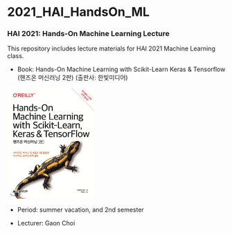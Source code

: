 # 2021_HAI_HandsOn_ML
### HAI 2021: Hands-On Machine Learning Lecture

This repository includes lecture materials for HAI 2021 Machine Learning class.

- Book: Hands-On Machine Learning with Scikit-Learn Keras & Tensorflow
(핸즈온 머신러닝 2판)
(출판사: 한빛미디어)
<img src="book_cover.jpg" width="200">

- Period: summer vacation, and 2nd semester

- Lecturer: Gaon Choi
